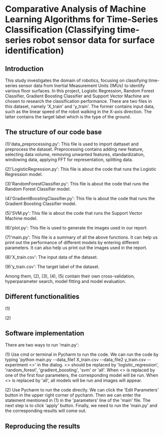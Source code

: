# Comparative Analysis of Machine Learning Algorithms for Time-Series Classification (Classifying time-series robot sensor data for surface identification)
## Introduction

This study investigates the domain of robotics, focusing on classifying time-series sensor data from Inertial Measurement Units (IMUs) to identify various floor surfaces. In this project, Logistic Regression, Random Forest Classifier, Gradient Boosting Classifier and Support Vector Machine are chosen to research the classification performance. There are two files in this dataset, namely 'X_train' and 'y_train'. The former contains input data, such as the linear speed of the robot walking in the X-axis direction. The latter contains the target label which is the type of the ground.

## The structure of our code base
(1)'data_preprocessing.py': This file is used to import dattaset and preprocess the dataset. Preprocessing contains adding new feature, selecting data volume, removing unwanted features, standardization, windowing data, applying FFT for representation, splitting data.

(2)'LogisticRegression.py': This file is about the code that runs the Logistic Regression model. 

(3)'RandomForestClassifier.py': This file is about the code that runs the Random Forest Classifier model. 

(4)'GradientBoostingClassifier.py': This file is about the code that runs the Gradient Boosting Classifier model. 

(5)'SVM.py': This file is about the code that runs the Support Vector Machine model. 

(6)'plot.py': This file is used to generate the images used in our report.

(7)'main.py': This file is a summary of all the above functions. It can help us print out the performance of different models by entering different parameters. It can also help us print out the images used in the report.

(8)'X_train.csv': The input data of the dataset.

(9)'y_train.csv': The target label of the dataset.

Among them, (2), (3), (4), (5) contain their own cross-validation, hyperparameter search, model fitting and model evaluation.

## Different functionalities
(1) 

(2) 


## Software implementation
There are two ways to run 'main.py':

(1) Use cmd or terminal in Pycharm to run the code. We can run the code by typing 'python main.py --data_file1 X_train.csv --data_file2 y_train.csv --experiment <>' in the dialog. <> should be replaced by 'logistic_regression', 'random_forest', 'gradient_boosting', 'svm' or 'all'. When <> is replaced by one of the first four parameters, the corresponding model will be run. When <> is replaced by 'all', all models will be run and images will appear.

(2) Use Pycharm to run the code directly. We can click the 'Edit Parameters' button in the upper right corner of pycharm. Then we can enter the statement mentioned in (1) in the 'parameters' line of the 'main' file. The next step is to click 'apply' button. Finally, we need to run the 'main.py' and the corresponding results will come out.

## Reproducing the results


